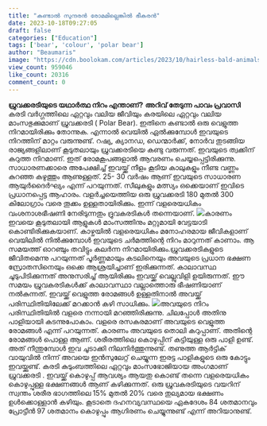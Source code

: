```yaml
---
title: "കണ്ടാൽ സുന്ദരൻ രോമമില്ലെങ്കിൽ ഭീകരൻ"
date: 2023-10-18T09:27:05
draft: false
categories: ["Education"]
tags: ['bear', 'colour', 'polar bear']
author: "Beaumaris"
image: "https://cdn.boolokam.com/articles/2023/10/hairless-bald-animals-35.jpg"
view_count: 959046
like_count: 20316
comment_count: 0
---
```


**ധ്രുവക്കരടിയുടെ യഥാര്‍ത്ഥ നിറം എന്താണ്?** **അറിവ് തേടുന്ന പാവം പ്രവാസി** കരടി വർഗ്ഗത്തിലെ ഏറ്റവും വലിയ ജീവിയും കരയിലെ ഏറ്റവും വലിയ മാംസഭുക്കുമാണ് ധ്രുവക്കരടി ( Polar Bear). ഇതിനെ കണ്ടാൽ ഒരു വെളുത്ത നിറമായിരിക്കും തോന്നുക. എന്നാൽ വെയിൽ ഏൽക്കുമ്പോൾ ഇവയുടെ നിറത്തിന് മാറ്റം വരുന്നുണ്ട്. റഷ്യ, ക്യാനഡ, ഡെന്മാർക്ക്, നോർവ തുടങ്ങിയ രാജ്യങ്ങളിലാണ് കൂടുതലായും ധ്രുവക്കരടിയെ കണ്ടു വരുന്നത്. ഇവയുടെ ത്വക്കിന് കറുത്ത നിറമാണ്. ഇത് രോമകൂപങ്ങളാൽ ആവരണം ചെയ്യപ്പെട്ടിരിക്കുന്നു. സാധാരണക്കാരെ അപേക്ഷിച്ച് ഇവയ്ക്ക് നീളം കൂടിയ കാലുകളും നീണ്ട വണ്ണം കുറഞ്ഞ കഴുത്തും ആണുള്ളത്. 25- 30 വർഷം ആണ് ഇവയുടെ സാധാരണ ആയുർദൈർഘ്യം എന്ന് പറയുന്നത്. സീലുകളും മത്സ്യം ഒക്കെയാണ് ഇവിടെ പ്രധാനപ്പെട്ട ആഹാരം. വളർച്ചയെത്തിയ ഒരു ധ്രുവക്കരടി 180 മുതൽ 300 കിലോഗ്രാം വരെ തൂക്കം ഉള്ളതായിരിക്കും. ഇന്ന് വളരെയധികം വംശനാശഭീഷണി നേരിടുന്നതും ദ്രുവകരടികൾ തന്നെയാണ്. ![](https://cdn.boolokam.com/articles/2023/10/wfwffggg.jpg)കാരണം ഇവയെ കൂടുതലായി ആളുകൾ മാംസത്തിനും മറ്റുമായി വേട്ടയാടി കൊണ്ടിരിക്കുകയാണ്. കാഴ്ചയിൽ വളരെയധികം മനോഹരമായ ജീവികളാണ് വെയിലിൽ നിൽക്കുമ്പോൾ ഇവയുടെ ചർമത്തിന്റെ നിറം മാറുന്നത് കാണാം. ആ സമയത്ത് ഓറഞ്ചും തവിട്ടും കലർന്ന നിറമായിരിക്കും.ധ്രുവക്കരടികളുടെ ജീവിതമെന്നു പറയുന്നത് പൂർണ്ണമായും കടലിനെയും അവയുടെ പ്രധാന ഭക്ഷണ സ്രോതസിനെയും ഒക്കെ ആശ്രയിച്ചാണ് ഇരിക്കുന്നത്. കാലാവസ്ഥ ചൂടുപിടിക്കുന്നത് അനുസരിച്ച് ആയിരിക്കും ഇവയ്ക്ക് വെല്ലുവിളി ഉയിരുന്നത്. ഈ സമയം ധ്രുവകരടികൾക്ക് കാലാവസ്ഥാ വല്ലാത്തൊരു ഭീഷണിയാണ് നൽകുന്നത്. ഇവയ്ക്ക് വെളുത്ത രോമങ്ങൾ ഉള്ളതിനാൽ അവയ്ക്ക് പരിസ്ഥിതിയിലേക്ക് മറക്കാൻ കഴി സാധിക്കും. ![](https://cdn.boolokam.com/articles/2023/10/wffggg.jpg)അവയുടെ നിറം പരിസ്ഥിതിയിൽ വളരെ നന്നായി മറഞ്ഞിരിക്കുന്നു. ചിലപ്പോൾ അതിനു പാളിയായി കടന്നുപോകാം. വളരെ രസകരമാണ് അവയുടെ വെളുത്ത രോമങ്ങൾ എന്ന് പറയുന്നത്. കാരണം അവയുടെ തൊലി കറുപ്പാണ്. അതിന്റെ രോമങ്ങൾ പൊള്ള ആണ്. ശരീരത്തിലെ കൊഴുപ്പിന് കട്ടിയുള്ള ഒരു പാളി ഉണ്ട്. അത് നീന്തുമ്പോൾ ഇവ ചൂടാക്കി നിലനിർത്തുന്നുണ്ട്. തണുത്ത ആർട്ടിക് വായുവിൽ നിന്ന് അവയെ ഇൻസുലേറ്റ് ചെയ്യുന്ന ഇരട്ട പാളികളുടെ ഒരു കോട്ടും ഇവയ്ക്കുണ്ട്. കരടി കുടുംബത്തിലെ ഏറ്റവും മാംസഭോജിയായ അംഗമാണ് ധ്രുവക്കരടി . ഇവയ്ക്ക് കൊഴുപ്പ് ആവശ്യം ആയതു കൊണ്ട് തന്നെ വളരെയധികം കൊഴുപ്പുള്ള ഭക്ഷണങ്ങൾ ആണ് കഴിക്കുന്നത്. ഒരു ധ്രുവകരടിയുടെ വയറിന് സ്വന്തം ശരീര ഭാഗത്തിലെ 15% മുതൽ 20% വരെ തുല്യമായ ഭക്ഷണം ഉൾക്കൊള്ളാൻ കഴിയും. കൂടാതെ ദഹനവ്യവസ്ഥയെ ഏകദേശം 84 ശതമാനവും പ്രോട്ടീൻ 97 ശതമാനം കൊഴുപ്പും ആഗിരണം ചെയ്യുന്നുണ്ട് എന്ന് അറിയാനുണ്ട്.
